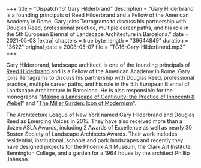 +++
title = "Dispatch 16: Gary Hilderbrand"
description = "Gary Hilderbrand is a founding principals of Reed Hilderbrand and a Fellow of the American Academy in Rome. Gary joins Terragrams to discuss his partnership with Douglas Reed, professional practice, multiple career paths, and his role in the 5th European Biennal of Landscape Architecture in Barcelona."
date = 2021-05-03
[extra]
chapters = true
byte_length = "39644849"
duration = "3622"
original_date = 2008-05-07
file = "TG16-Gary-Hilderbrand.mp3"
+++

Gary Hilderbrand, landscape architect, is one of the founding principals of [Reed Hilderbrand](https://www.reedhilderbrand.com) and is a Fellow of the American Academy in Rome. Gary joins Terragrams to discuss his partnership with Douglas Reed, professional practice, multiple career paths, and his role in the 5th European Biennal of Landscape Architecture in Barcelona. He is also responsible for the monographs "[Making a Landscape of Continuity: the Practice of Innocenti & Webel](https://www.gsd.harvard.edu/publication/making-a-landscape-of-continuity-the-practice-of-innocenti-webel/)" and "[The Miller Garden: Icon of Modernism](https://www.gsd.harvard.edu/publication/the-miller-garden-icon-of-modernism/)".

The Architecture League of New York named Gary Hilderbrand and Douglas Reed as Emerging Voices in 2015. They have also received more than a dozen ASLA Awards, including 2 Awards of Excellence as well as nearly 30 Boston Society of Landscape Architects Awards. Their work includes residential, institutional, schools and park landscapes and recently they have designed projects for the Phoenix Art Museum, the Clark Art Institute, Bennington College, and a garden for a 1964 house by the architect Phillip Johnson.

